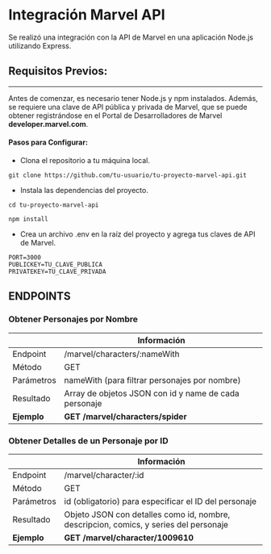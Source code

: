 # Integración Marvel API
Se realizó una integración con la API de Marvel en una aplicación Node.js utilizando Express.

## Requisitos Previos:
---
Antes de comenzar, es necesario tener Node.js y npm instalados. Además, se requiere una clave de API pública y privada de Marvel, que se puede obtener registrándose en el Portal de Desarrolladores de Marvel **developer.marvel.com**.


#### Pasos para Configurar:

- Clona el repositorio a tu máquina local.
```
git clone https://github.com/tu-usuario/tu-proyecto-marvel-api.git
```
- Instala las dependencias del proyecto.

```
cd tu-proyecto-marvel-api
```
```
npm install
```
- Crea un archivo .env en la raíz del proyecto y agrega tus claves de API de Marvel.

```env
PORT=3000
PUBLICKEY=TU_CLAVE_PUBLICA
PRIVATEKEY=TU_CLAVE_PRIVADA
```


## ENDPOINTS

### Obtener Personajes por Nombre

|          | Información  |
| -------  | ------ | 
| Endpoint    | /marvel/characters/:nameWith   | 
| Método  | GET    | 
| Parámetros   | nameWith (para filtrar personajes por nombre)  | 
| Resultado   | Array de objetos JSON con id y name de cada personaje   | 
| **Ejemplo**   | **GET /marvel/characters/spider**   | 


### Obtener Detalles de un Personaje por ID

|          | Información  |
| -------  | ------ | 
| Endpoint    | /marvel/character/:id   | 
| Método  | GET    | 
| Parámetros   | id (obligatorio) para especificar el ID del personaje  | 
| Resultado   | Objeto JSON con detalles como id, nombre, descripcion, comics, y series del personaje   | 
| **Ejemplo**   | **GET /marvel/character/1009610**   | 
